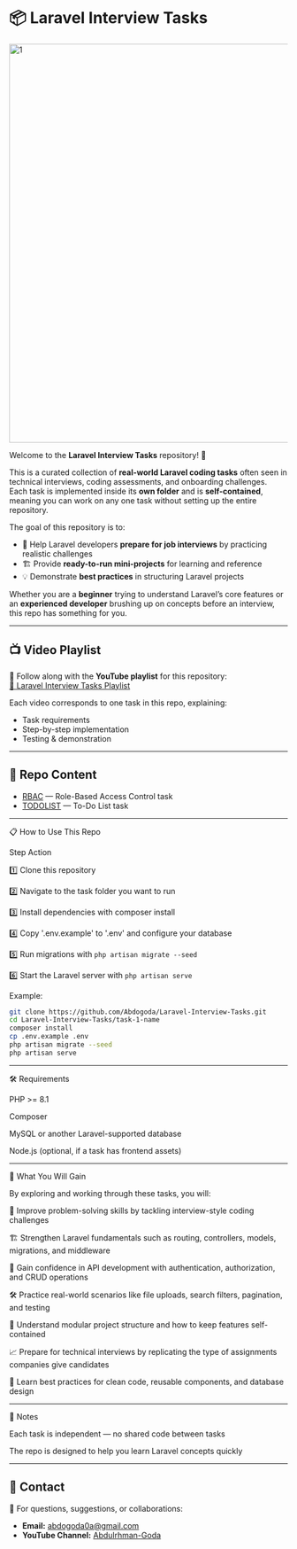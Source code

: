 # 📦 Laravel Interview Tasks

<img width="1280" height="720" alt="1" src="https://github.com/user-attachments/assets/6700f078-4609-4a58-9361-4096701e1175" />

Welcome to the **Laravel Interview Tasks** repository! 🚀  

This is a curated collection of **real-world Laravel coding tasks** often seen in technical interviews, coding assessments, and onboarding challenges.  
Each task is implemented inside its **own folder** and is **self-contained**, meaning you can work on any one task without setting up the entire repository.  

The goal of this repository is to:
- 🎯 Help Laravel developers **prepare for job interviews** by practicing realistic challenges
- 🏗 Provide **ready-to-run mini-projects** for learning and reference
- 💡 Demonstrate **best practices** in structuring Laravel projects

Whether you are a **beginner** trying to understand Laravel’s core features or an **experienced developer** brushing up on concepts before an interview, this repo has something for you.

---

## 📺 Video Playlist

🎥 Follow along with the **YouTube playlist** for this repository:  
[📌 Laravel Interview Tasks Playlist](https://www.youtube.com/playlist?list=PLBy71Vfd0SzV1UmzAJNiZ_rTj5NwUuPdo)

Each video corresponds to one task in this repo, explaining:
- Task requirements
- Step-by-step implementation
- Testing & demonstration

---

## 📂 Repo Content

- [RBAC](./RBAC/)           — Role-Based Access Control task  
- [TODOLIST](./TODOLIST/)   — To-Do List task  

---

📋 How to Use This Repo

Step	Action

1️⃣	Clone this repository

2️⃣	Navigate to the task folder you want to run

3️⃣	Install dependencies with composer install

4️⃣	Copy '.env.example' to '.env' and configure your database

5️⃣	Run migrations with `php artisan migrate --seed`

6️⃣	Start the Laravel server with `php artisan serve`


Example:

```bash
git clone https://github.com/Abdogoda/Laravel-Interview-Tasks.git
cd Laravel-Interview-Tasks/task-1-name
composer install
cp .env.example .env
php artisan migrate --seed
php artisan serve
```


---

🛠 Requirements

PHP >= 8.1

Composer

MySQL or another Laravel-supported database

Node.js (optional, if a task has frontend assets)


---

🌟 What You Will Gain

By exploring and working through these tasks, you will:

🧠 Improve problem-solving skills by tackling interview-style coding challenges

🏗 Strengthen Laravel fundamentals such as routing, controllers, models, migrations, and middleware

📡 Gain confidence in API development with authentication, authorization, and CRUD operations

🛠 Practice real-world scenarios like file uploads, search filters, pagination, and testing

🧩 Understand modular project structure and how to keep features self-contained

📈 Prepare for technical interviews by replicating the type of assignments companies give candidates

📝 Learn best practices for clean code, reusable components, and database design


---

📌 Notes

Each task is independent — no shared code between tasks

The repo is designed to help you learn Laravel concepts quickly

---

## 📧 Contact

💬 For questions, suggestions, or collaborations:  
- **Email:** abdogoda0a@gmail.com 
- **YouTube Channel:** [Abdulrhman-Goda](https://www.youtube.com/@Abdulrhman-Goda)  
